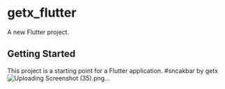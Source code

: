 # getx_flutter

A new Flutter project.

## Getting Started

This project is a starting point for a Flutter application.
#sncakbar by getx
![Uploading Screenshot (35).png…]()
